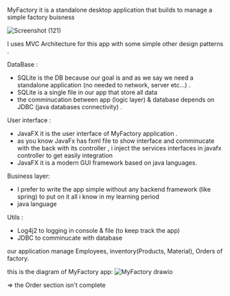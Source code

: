 MyFactory it is a standalone desktop application that builds to manage a simple factory buisness 

![Screenshot (121)](https://github.com/user-attachments/assets/42b1fbdb-0f69-449b-8e4e-0fe4d7e7a81d)

I uses MVC Architecture for this app with some simple other design patterns .

DataBase :
  + SQLite is the DB because our goal is and as we say we need a standalone application (no needed to network, server etc...) .
  + SQLite is a single file in our app that store all data
  + the comminucation between app (logic layer) & database depends on JDBC (java databases connectivity) .

User interface <UI>:
  + JavaFX it is the user interface of MyFactory application .
  + as you know JavaFx has fxml file to show interface and comminucate with the back with its controller , i inject the services interfaces in javafx controller to get easily integration 
  + JavaFX it is a modern GUI framework based on java languages.

Business layer:
  + I prefer to write the app simple without any backend framework (like spring) to put on it all i know in my learning period
  + java language 

Utils :
  + Log4j2 to logging in console & file (to keep track the app)
  + JDBC to comminucate with database

our application manage Employees, inventory(Products, Material), Orders of factory.

this is the diagram of MyFactory app:
![MyFactory drawio](https://github.com/user-attachments/assets/1d5dd9c0-0b39-4bea-9a05-c4b0cac6de3d)

=> the Order section isn't complete
